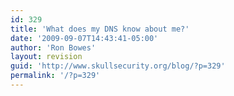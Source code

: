 ```yaml
---
id: 329
title: 'What does my DNS know about me?'
date: '2009-09-07T14:43:41-05:00'
author: 'Ron Bowes'
layout: revision
guid: 'http://www.skullsecurity.org/blog/?p=329'
permalink: '/?p=329'
---
```


